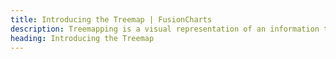 ```yaml
---
title: Introducing the Treemap | FusionCharts
description: Treemapping is a visual representation of an information tree created using the tree data structure displayed as 2D nested rectangles,representing the nodes
heading: Introducing the Treemap
---
```


